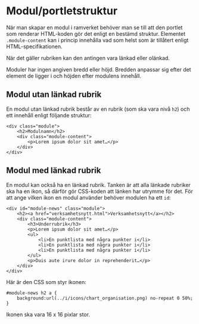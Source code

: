 # Modul/portletstruktur #
När man skapar en modul i ramverket behöver man se till att den portlet som renderar HTML-koden gör det enligt en bestämd struktur. Elementet `.module-content` kan i princip innehålla vad som helst som är tillåtert enligt HTML-specifikationen.

När det gäller rubriken kan den antingen vara länkad eller olänkad.

Moduler har ingen angiven bredd eller höjd. Bredden anpassar sig efter det element de ligger i och höjden efter modulens innehåll.

## Modul utan länkad rubrik ##
En modul utan länkad rubrik består av en rubrik (som ska vara nivå `h2`) och ett innehåll enligt följande struktur:

```
<div class="module">
    <h2>Modulnamn</h2>
    <div class="module-content">
        <p>Lorem ipsum dolor sit amet…</p>
    </div>
</div>
```

## Modul med länkad rubrik ##

En modul kan också ha en länkad rubrik. Tanken är att alla länkade rubriker ska ha en ikon, så därför gör CSS-koden att länken har utrymme för det. För att ange vilken ikon en modul använder behöver modulen ha ett `id`:

```
<div id="module-news" class="module">
    <h2><a href="verksamhetsnytt.html">Verksamhetsnytt</a></h2>
    <div class="module-content">
        <h3>Underrubrik</h3>
        <p>Lorem ipsum dolor sit amet…</p>
        <ul>
            <li>En punktlista med några punkter i</li>
            <li>En punktlista med några punkter i</li>
            <li>En punktlista med några punkter i</li>
        </ul>
        <p>Duis aute irure dolor in reprehenderit…</p>
    </div>
</div>
```

Här är den CSS som styr ikonen:

```
#module-news h2 a {
    background:url(../i/icons/chart_organisation.png) no-repeat 0 50%;
}
```

Ikonen ska vara 16 x 16 pixlar stor.